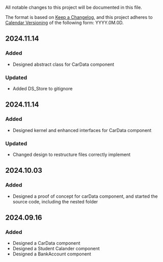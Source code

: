 All notable changes to this project will be documented in this file.

The format is based on [Keep a Changelog](https://keepachangelog.com/en/1.1.0/),
and this project adheres to [Calendar Versioning](https://calver.org/) of
the following form: YYYY.0M.0D.

## 2024.11.14

### Added

- Designed abstract class for CarData component

### Updated

- Added DS_Store to gitignore

## 2024.11.14

### Added

- Designed kernel and enhanced interfaces for CarData component

### Updated

- Changed design to restructure files correctly implement

## 2024.10.03

### Added

- Designed a proof of concept for carData component, and started the source code, including the nested folder

## 2024.09.16

### Added

- Designed a CarData component
- Designed a Student Calander component
- Designed a BankAccount component
